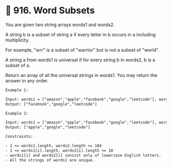 # 🧩 916\. Word Subsets

You are given two string arrays words1 and words2.

A string b is a subset of string a if every letter in b occurs in a including multiplicity.

For example, "wrr" is a subset of "warrior" but is not a subset of "world".

A string a from words1 is universal if for every string b in words2, b is a subset of a.

Return an array of all the universal strings in words1. You may return the answer in any order.

```txt
Example 1:

Input: words1 = ["amazon","apple","facebook","google","leetcode"], words2 = ["e","o"]
Output: ["facebook","google","leetcode"]
```

```txt
Example 2:

Input: words1 = ["amazon","apple","facebook","google","leetcode"], words2 = ["l","e"]
Output: ["apple","google","leetcode"]
```

```txt
Constraints:

- 1 <= words1.length, words2.length <= 104
- 1 <= words1[i].length, words2[i].length <= 10
- words1[i] and words2[i] consist only of lowercase English letters.
- All the strings of words1 are unique.
```
